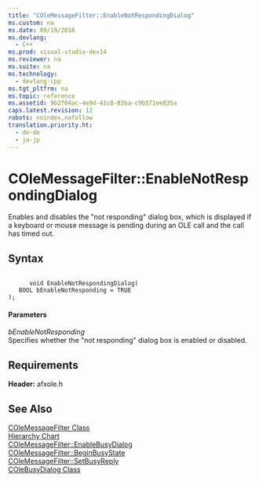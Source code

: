 ```yaml
---
title: "COleMessageFilter::EnableNotRespondingDialog"
ms.custom: na
ms.date: 09/19/2016
ms.devlang: 
  - C++
ms.prod: visual-studio-dev14
ms.reviewer: na
ms.suite: na
ms.technology: 
  - devlang-cpp
ms.tgt_pltfrm: na
ms.topic: reference
ms.assetid: 9b2f04ac-4e9d-41c8-83ba-c9b571ee835a
caps.latest.revision: 12
robots: noindex,nofollow
translation.priority.ht: 
  - de-de
  - ja-jp
---
```

# COleMessageFilter::EnableNotRespondingDialog
Enables and disables the "not responding" dialog box, which is displayed if a keyboard or mouse message is pending during an OLE call and the call has timed out.  
  
## Syntax  
  
```  
  
      void EnableNotRespondingDialog(  
   BOOL bEnableNotResponding = TRUE   
);  
```  
  
#### Parameters  
 *bEnableNotResponding*  
 Specifies whether the "not responding" dialog box is enabled or disabled.  
  
## Requirements  
 **Header:** afxole.h  
  
## See Also  
 [COleMessageFilter Class](../vs140/COleMessageFilter-Class.md)   
 [Hierarchy Chart](../vs140/Hierarchy-Chart.md)   
 [COleMessageFilter::EnableBusyDialog](../vs140/COleMessageFilter--EnableBusyDialog.md)   
 [COleMessageFilter::BeginBusyState](../vs140/COleMessageFilter--BeginBusyState.md)   
 [COleMessageFilter::SetBusyReply](../vs140/COleMessageFilter--SetBusyReply.md)   
 [COleBusyDialog Class](../vs140/COleBusyDialog-Class.md)